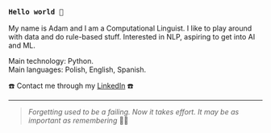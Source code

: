 ### `Hello world 🤖`

My name is Adam and I am a Computational Linguist. I like to play around with data and do rule-based stuff. Interested in NLP, aspiring to get into AI and ML.

  Main technology: Python.  
  Main languages: Polish, English, Spanish.

☎️ Contact me through my [LinkedIn](https://www.linkedin.com/in/a-sierakowski/) ☎️

---

> *Forgetting used to be a failing. Now it takes effort. It may be as important as remembering*  🧘🏻
